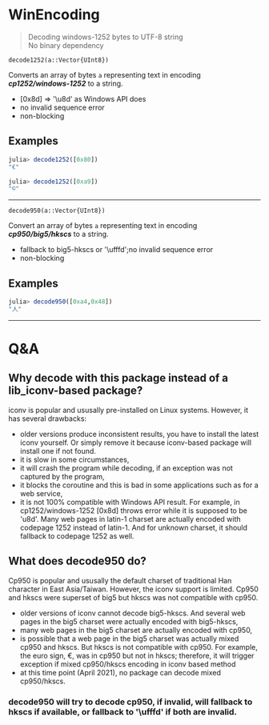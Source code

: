 # WinEncoding
>Decoding windows-1252 bytes to UTF-8 string<br>
>No binary dependency


    decode1252(a::Vector{UInt8})
Converts an array of bytes `a` representing text in encoding ***cp1252/windows-1252*** to a string.
- [0x8d] => '\\u8d' as Windows API does
- no invalid sequence error
- non-blocking

## Examples

```julia
julia> decode1252([0x80])
"€"

julia> decode1252([0xa9])
"©"
```
---

    decode950(a::Vector{UInt8})
Convert an array of bytes `a` representing text in encoding ***cp950/big5/hkscs*** to a string.
- fallback to big5-hkscs or '\ufffd';no invalid sequence error
- non-blocking

## Examples

```julia
julia> decode950([0xa4,0x48])
"人"
```

---

# Q&A
## Why decode with this package instead of a lib_iconv-based package?
iconv is popular and ususally pre-installed on Linux systems. However, it has several drawbacks:
- older versions produce inconsistent results, you have to install the latest iconv yourself.
Or simply remove it because iconv-based package will install one if not found.
- it is slow in some circumstances,
- it will crash the program while decoding, if an exception was not captured by the program,
- it blocks the coroutine and this is bad in some applications such as for a web service,
- it is not 100% compatible with Windows API result. For example, in cp1252/windows-1252 [0x8d] throws error while it is supposed to be 'u8d'. Many web pages in latin-1 charset are actually encoded with codepage 1252 instead of latin-1. And for unknown charset, it should fallback to codepage 1252 as well.

## What does decode950 do?
Cp950 is popular and ususally the default charset of traditional Han character in East Asia/Taiwan. However, the iconv support is limited. Cp950 and hkscs were superset of big5 but hkscs was not compatible with cp950.
- older versions of iconv cannot decode big5-hkscs. And several web pages in the big5 charset were actually encoded with big5-hkscs,
- many web pages in the big5 charset are actually encoded with cp950,
- is possible that a web page in the big5 charset was actually mixed cp950 and hkscs. But hkscs is not compatible with cp950. For example, the euro sign, €, was in cp950 but not in hkscs; therefore, it will trigger exception if mixed cp950/hkscs encoding in iconv based method
- at this time point (April 2021), no package can decode mixed cp950/hkscs.

### decode950 will try to decode cp950, if invalid, will fallback to hkscs if available, or fallback to '\ufffd' if both are invalid.
